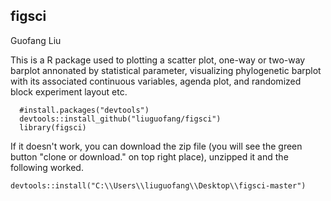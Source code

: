 ## figsci
Guofang Liu

This is a R package used to plotting a scatter plot, one-way or two-way barplot annonated by statistical parameter, visualizing phylogenetic barplot with its associated continuous variables, agenda plot, and randomized block experiment layout etc. 


```{R,results="hide",warning=FALSE,message = FALSE}
  #install.packages("devtools")
  devtools::install_github("liuguofang/figsci")
  library(figsci)
```

If it doesn't work, you can download the zip file (you will see the green button "clone or download." on top right place), unzipped it and the following worked.

```{R,results="hide",warning=FALSE,message = FALSE}
devtools::install("C:\\Users\\liuguofang\\Desktop\\figsci-master")
```
